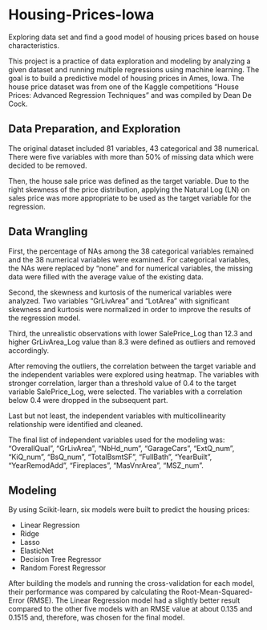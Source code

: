 # Housing-Prices-Iowa
Exploring data set and find a good model of housing prices based on house characteristics.

This project is a practice of data exploration and modeling by analyzing a given dataset and running multiple regressions using machine learning. The goal is to build a predictive model of housing prices in Ames, Iowa. 
The house price dataset was from one of the Kaggle competitions “House Prices: Advanced Regression Techniques” and was compiled by Dean De Cock. 

<h2> Data Preparation, and Exploration </h2>
The original dataset included 81 variables, 43 categorical and 38 numerical. There were five variables with more than 50% of missing data which were decided to be removed. 

Then, the house sale price was defined as the target variable. Due to the right skewness of the price distribution, applying the Natural Log (LN) on sales price was more appropriate to be used as the target variable for the regression.

<h2>  Data Wrangling </h2>
First, the percentage of NAs among the 38 categorical variables remained and the 38 numerical variables were examined. For categorical variables, the NAs were replaced by “none” and for numerical variables, the missing data were filled with the average value of the existing data.

Second, the skewness and kurtosis of the numerical variables were analyzed. Two variables “GrLivArea” and “LotArea” with significant skewness and kurtosis were normalized in order to improve the results of the regression model.

Third, the unrealistic observations with lower SalePrice_Log than 12.3 and higher GrLivArea_Log value than 8.3 were defined as outliers and removed accordingly.

After removing the outliers, the correlation between the target variable and the independent variables were explored using heatmap. The variables with stronger correlation, larger than a threshold value of 0.4 to the target variable SalePrice_Log, were selected. The variables with a correlation below 0.4 were dropped in the subsequent part.

Last but not least, the independent variables with multicollinearity relationship were identified and cleaned.

The final list of independent variables used for the modeling was: 
“OverallQual”, “GrLivArea”, “NbHd_num”, “GarageCars”, “ExtQ_num”, “KiQ_num”, “BsQ_num”, “TotalBsmtSF”, “FullBath”, “YearBuilt”, “YearRemodAdd”, “Fireplaces”, “MasVnrArea”, “MSZ_num”.

<h2>  Modeling </h2>
By using Scikit-learn, six models were built to predict the housing prices: 
<ul>
<li> Linear Regression </li>
<li> Ridge </li>
<li> Lasso </li>
<li> ElasticNet </li>
<li> Decision Tree Regressor </li>
<li> Random Forest Regressor </li>
</ul>

After building the models and running the cross-validation for each model, their performance was compared by calculating the Root-Mean-Squared-Error (RMSE). The Linear Regression model had a slightly better result compared to the other five models with an RMSE value at about 0.135 and 0.1515 and, therefore, was chosen for the final model. 
